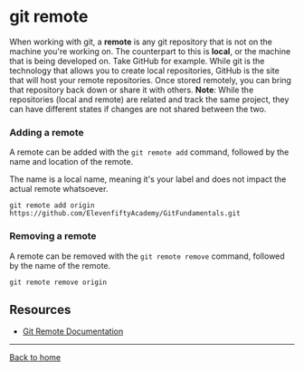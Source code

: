 # git remote
When working with git, a **remote** is any git repository that is not on the machine you're working on. The counterpart to this is **local**, or the machine that is being developed on.
Take GitHub for example. While git is the technology that allows you to create local repositories, GitHub is the site that will host your remote repositories. Once stored remotely, you can bring that repository back down or share it with others.
**Note**: While the repositories (local and remote) are related and track the same project, they can have different states if changes are not shared between the two.
### Adding a remote
A remote can be added with the `git remote add` command, followed by the name and location of the remote.

The name is a local name, meaning it's your label and does not impact the actual remote whatsoever.
```
git remote add origin https://github.com/ElevenfiftyAcademy/GitFundamentals.git
```
### Removing a remote
A remote can be removed with the `git remote remove` command, followed by the name of the remote.
```
git remote remove origin
```
## Resources
- [Git Remote Documentation](https://git-scm.com/docs/git-remote)
---
[Back to home](../README.md)